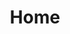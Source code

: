 ---
html_title: Home
layout: 2006_home
old_website: true
permalink: /131.html
published: true
title: Home
---